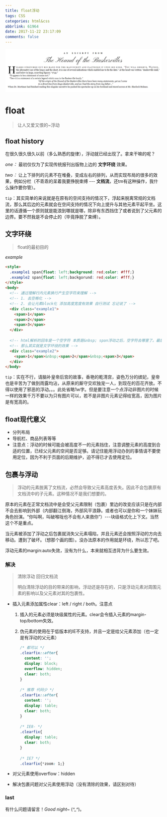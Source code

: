 ```yaml
---
title: float浮动
tags: CSS
categories: html&css
abbrlink: 61964
date: 2017-11-22 23:17:09
comments: false
---
```


![](/img/css/float.png)

<!-- more -->

# float

> 让人又爱又恨的~浮动

## float history

在很久很久很久以前（多么熟悉的旋律），浮动就已经出现了。拿来干嘛的呢？

*one：* 最初仅仅为了实现传统报刊出版物上边的 **文字环绕** 效果。

*two：* 让上下排列的元素不在堆叠，变成左右的排列，从而实现布局的很多的效果，例如分栏（不乖乖的呆着我要挣脱束缚 --- **文档流**，还tm有这种操作，我什么操作要你管）。 

`tip`：其实简单的来说就是在原有的空间支持的情况下，浮起来脱离常规的文档流，那么其后边的元素就会在空间支持的情况下向上提升与其他元素平起平坐。这里的话遵循一个原则就是能浪到哪就是哪，除非有东西挡住了或者说到了父元素的边界。要不然我是不会停止的（毕竟挣脱了束缚）。



## 文字环绕

> float的最初目的

*example*

```html
<style>
  .example1 span{float: left;background: red;color: #fff;}
  .example2 span{float: left;backgorund: red;color: #fff;}
</style>
<body>
  <!-- 通过理解行内元素换行产生空字符来理解 -->
  <!-- 1. 去空格化 -->
  <!-- 2. 会让元素block化 添加高度宽度有效果 自行测试 忘记说了 -->
  <div class="example1">
    <span>1</span>
    <span>2</span>
    <span>3</span>
  </div>
  
  <!-- html解析的回车是一个空字符 本质是&nbsp; span浮动之后，空字符去哪里了。最后面 -->
  <!-- 那么其实就是文字环绕的效果 -->
  <div class="example2">
    <span>1</span>&nbsp;<span>2</span>&nbsp;<span>3</span> 
  </div>
</body>
```

`tip`：实在不行，请脑补皇帝后宫的故事，香艳的乾清宫，姿色万分的嫔妃，皇帝也是辛苦为了做到雨露均沾，从原来的厮守交欢独宠一人，到现在的百花齐放。不得以使用了邪恶的浮动。。。此处省略1w字。但是要注意一个点浮动非图片的时候一样的效果千万不要以为只有图片可以，若不是非图片元素记得给宽高，因为图片是有宽高的。



## float现代意义

* 分列布局
* 导航栏、商品列表等等
* 注意点：浮动的时候可能会被高度不一的元素挡住，注意调整元素的高度到合适的位置，已经父元素的空间是否足够。请记住能用浮动办到的事情请不要使用定位，因为不利于页面的后期维护，迫不得已才去使用定位。





## 包裹与浮动

> 浮动的元素脱离了文档流，必然会导致父元素高度丢失。因此不会包裹原有文档流中的子元素。这种情况不是我们想要的。

原本的元素在正常文档流中是会受父元素限制（包裹）里边的改变应该只是在内部不会去影响到外部（内部翻江倒海，外部风平浪静。或者也可以是你和一个妹妹玩角色扮演。“你叫啊，叫破喉咙也不会有人来救你”）---块级格式化上下文。当然这个不是重点。

当元素被添加了浮动之后包裹就消失父元素塌陷，并且元素还会按照浮动的方向去移动。遭到了破坏。（想那个画的图）。没办法原本的作用就是环绕，所以忍了吧。

浮动元素的margin:auto失效，没有为什么，本来就相互违背为什么要生效。

### 解决

> 清除浮动 回归文档流
>
> 明白清除浮动的目的带来的影响，浮动还是存在的，只是浮动元素对周围元素的影响以及父元素对其的包裹性。

* 插入元素添加属性clear：left / right / both。注意点

  1. 插入的元素必须是块级属性的元素。clear会令插入元素的margin-top/bottom失效。

  2. 伪元素的使用在于低版本的IE不支持，并且一定是给父元素添加（也一定是有浮动的父元素）

     ```css
     /* 都可以 */
     .clearfix::after{
       content: '';
       display: block;
       overflow: hidden;
       clear: both;
     }

     /* 推荐 代码少 */
     .clearfix::after{
       content: '';
       display: table;
       clear: both;
     }

     /* IE8- */
     .clearfix{
       display: table;
       clear: both;
     }

     /* IE7 */
     .clearfix{*zoom: 1;}
     ```

* 对父元素使用overflow：hidden

* 解决包裹问题对父元素使用浮动（没有清除的效果，请区别对待）





### last

有什么问题请留言！*Good night~* (*^_^*)。

















